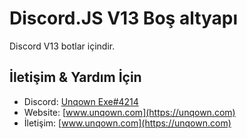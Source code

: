 # Discord.JS V13 Boş altyapı

Discord V13 botlar içindir.


## İletişim & Yardım İçin
- Discord: [Unqown Exe#4214](https://discord.com/users/791255637920972801)
- Website: [www.unqown.com](https://unqown.com)
- İletişim: [www.unqown.com](https://unqown.com)
